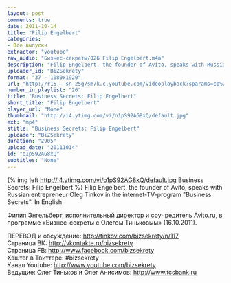 ```yaml
---
layout: post
comments: true
date: 2011-10-14
title: "Filip Engelbert"
categories:
- Все выпуски
extractor: "youtube"
raw_audio: "Бизнес-секреты/026 Filip Engelbert.m4a"
description: "Filip Engelbert, the founder of Avito, speaks with Russian entrepreneur Oleg Tinkov in the internet-TV-program \"Business Secrets\". In English\n\nФилип Энгельберт, исполнительный директор и соучредитель Avito.ru, в программе «Бизнес-секреты с Олегом Тиньковым» (16.10.2011).\n\nПЕРЕВОД и обсуждение: http://tinkov.com/bizsekrety/n/117\nСтраница ВК: http://vkontakte.ru/bizsekrety\nСтраница FB: http://www.facebook.com/bizsekrety\nХэштег в Твиттере: #bizsekrety\nКанал Youtube: http://www.youtube.com/bizsekrety\nВедущие: Олег Тиньков и Олег Анисимов: http://www.tcsbank.ru"
uploader_id: "BiZSekrety"
format: "37 - 1080x1920"
url: "http://r15---sn-25g7sm7k.c.youtube.com/videoplayback?sparams=cp%2Cid%2Cip%2Cipbits%2Citag%2Cratebypass%2Csource%2Cupn%2Cexpire&mv=m&ratebypass=yes&id=a35a52f76006f314&ms=au&mt=1362333976&source=youtube&newshard=yes&sver=3&expire=1362357796&key=yt1&ip=92.255.182.31&fexp=906376%2C904825%2C914058%2C913804%2C920704%2C912806%2C902000%2C922403%2C922405%2C929901%2C913605%2C925006%2C906938%2C931202%2C908529%2C920201%2C930101%2C906834%2C913570%2C901451&upn=xWmi4QNCCSg&cp=U0hVR1NQVV9OUENONV9LSllIOjZmWWlSS2szMUVX&itag=37&ipbits=8&signature=114DF0FBAD34CE8C2266C28DB80067ABF72D8603.5C31814BF2FE377BAD0F0DE6EFDB6C41EF12A231"
number_in_playlist: "26"
title: "Business Secrets: Filip Engelbert"
short_title: "Filip Engelbert"
player_url: "None"
thumbnail: "http://i4.ytimg.com/vi/o1pS92AG8xQ/default.jpg"
ext: "mp4"
stitle: "Business Secrets: Filip Engelbert"
uploader: "BiZSekrety"
duration: "2905"
upload_date: "20111014"
id: "o1pS92AG8xQ"
subtitles: "None"
---
```


{% img left http://i4.ytimg.com/vi/o1pS92AG8xQ/default.jpg Business Secrets: Filip Engelbert %}
Filip Engelbert, the founder of Avito, speaks with Russian entrepreneur Oleg Tinkov in the internet-TV-program "Business Secrets". In English  
  
Филип Энгельберт, исполнительный директор и соучредитель Avito.ru, в программе «Бизнес-секреты с Олегом Тиньковым» (16.10.2011).  
  
ПЕРЕВОД и обсуждение: http://tinkov.com/bizsekrety/n/117  
Страница ВК: http://vkontakte.ru/bizsekrety  
Страница FB: http://www.facebook.com/bizsekrety  
Хэштег в Твиттере: #bizsekrety  
Канал Youtube: http://www.youtube.com/bizsekrety  
Ведущие: Олег Тиньков и Олег Анисимов: http://www.tcsbank.ru